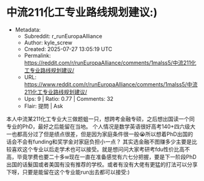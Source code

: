 # 中流211化工专业路线规划建议:)

- Metadata:
  - Subreddit: r_runEuropaAlliance
  - Author: kyle_screw
  - Created: 2025-07-27 13:05:19 UTC
  - Permalink: https://reddit.com/r/runEuropaAlliance/comments/1malss5/中流211化工专业路线规划建议/
  - URL: https://www.reddit.com/r/runEuropaAlliance/comments/1malss5/中流211化工专业路线规划建议/
  - Ups: 9 | Ratio: 0.77 | Comments: 32
  - Flair: 提問 | Ask


本人中流某211化工专业大三做题蛆一只，想跨考金融专硕，之后想出国读一个同专业的PhD，最好之后能留在当地。
个人情况是数学英语很好高考140+四六级大一也都高分过了但是绩点很差，但是因为家庭条件很一般😭所以想着PhD出国的话会不会有funding和奖学金对家庭负担小一点？
其实选金融不图赚多少主要是比较喜欢这个专业以后走学术也可以接受。就是想问问大家考研考fdu性价比高不高，毕竟学费也要二十多w现在一直在准备感觉有六七分把握，要是下一阶段PhD出国的话髮国或者美国有没有推荐的学校。或者有没有大佬有更猛的打法可以分享下呀，只要是能留在这个专业能run出去都可以接受:)

